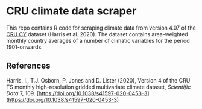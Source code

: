 # CRU climate data scraper

This repo contains R code for scraping climate data from version 4.07 of the [CRU CY](https://crudata.uea.ac.uk/cru/data/hrg/cru_ts_4.07/crucy.2304181636.v4.07/countries/) dataset (Harris et al. 2020).
The dataset contains area-weighted monthly country averages of a number of climatic variables for the period 1901-onwards.

## References
Harris, I., T.J. Osborn, P. Jones and D. Lister (2020), Version 4 of the CRU TS monthly high-resolution gridded multivariate climate dataset, _Scientific Data_ 7, 109. [https://doi.org/10.1038/s41597-020-0453-3](https://doi.org/10.1038/s41597-020-0453-3)
